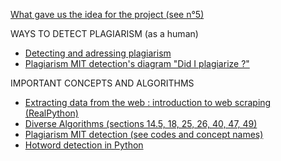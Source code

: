 [What gave us the idea for the project (see n°5)](https://codegnan.com/blogs/data-structure-and-algorithm-project-ideas/)

WAYS TO DETECT PLAGIARISM (as a human)
- [Detecting and adressing plagiarism](https://gsi.berkeley.edu/gsi-guide-contents/academic-misconduct-intro/plagiarism/detect-plagiarism/)
- [Plagiarism MIT detection's diagram "Did I plagiarize ?"](https://github.com/Luckyyyin/PlagiarismDetectionProject/blob/Daniel/Resources/Learning%20Material/Docs/Infographic_Did-I-Plagiarize1.jpg)

IMPORTANT CONCEPTS AND ALGORITHMS
- [Extracting data from the web : introduction to web scraping (RealPython)](https://realpython.com/python-web-scraping-practical-introduction/)
- [Diverse Algorithms (sections 14.5, 18, 25, 26, 40, 47, 49)](https://github.com/Luckyyyin/PlagiarismDetectionProject/blob/Daniel/Resources/Learning%20Material/Docs/Algorithms.pdf)
- [Plagiarism MIT detection (see codes and concept names)](https://www.kaggle.com/code/mpwolke/plagiarism-mit-detection/notebook)
- [Hotword detection in Python](https://www.geeksforgeeks.org/hotword-detection-with-python/?ref=lbp)

